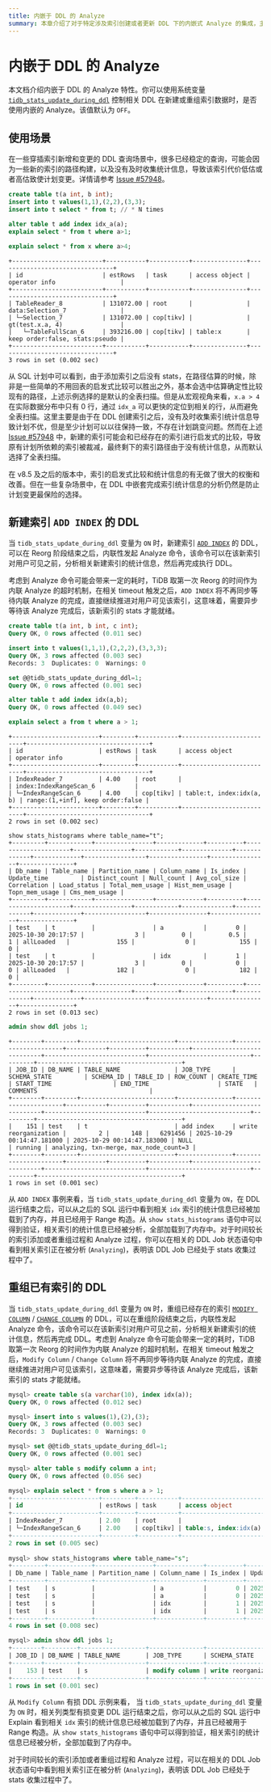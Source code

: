 ```yaml
---
title: 内嵌于 DDL 的 Analyze
summary: 本章介绍了对于特定涉及索引创建或者更新 DDL 下的内嵌式 Analyze 的集成，主要包含了 [`ADD INDEX`](/sql-statements/sql-statement-add-index.md) 和 [`MODIFY COLUMN`](/sql-statements/sql-statement-modify-column.md) / [`CHANGE COLUMN`](/sql-statements/sql-statement-change-column.md)，该功能主要是防止新建或者重组索引之后一段时间内索引统计信息不可用导致的估算差异，从而造成的计划变更。
---
```


# 内嵌于 DDL 的 Analyze

本文档介绍内嵌于 DDL 的 Analyze 特性。你可以使用系统变量 [`tidb_stats_update_during_ddl`](/system-variables.md#tidb_stats_update_during_ddl-从-v854-版本开始引入) 控制相关 DDL 在新建或重组索引数据时，是否使用内嵌的 Analyze。该值默认为 `OFF`。

## 使用场景

在一些穿插索引新增和变更的 DDL 查询场景中，很多已经稳定的查询，可能会因为一些新的索引的路径构建，以及没有及时收集统计信息，导致该索引代价低估或者高估致使计划变更。详情请参考 [Issue #57948](https://github.com/pingcap/tidb/issues/57948)。

```sql
create table t(a int, b int);
insert into t values(1,1),(2,2),(3,3);
insert into t select * from t; // * N times

alter table t add index idx_a(a);
explain select * from t where a>1;

explain select * from x where a>4;
```

```
+-------------------------+-----------+-----------+---------------+--------------------------------+
| id                      | estRows   | task      | access object | operator info                  |
+-------------------------+-----------+-----------+---------------+--------------------------------+
| TableReader_8           | 131072.00 | root      |               | data:Selection_7               |
| └─Selection_7           | 131072.00 | cop[tikv] |               | gt(test.x.a, 4)                |
|   └─TableFullScan_6     | 393216.00 | cop[tikv] | table:x       | keep order:false, stats:pseudo |
+-------------------------+-----------+-----------+---------------+--------------------------------+
3 rows in set (0.002 sec)
```

从 SQL 计划中可以看到，由于添加索引之后没有 stats，在路径估算的时候，除非是一些简单的不用回表的启发式比较可以胜出之外，基本会选中估算确定性比较现有的路径，上述示例选择的是默认的全表扫描。但是从宏观视角来看，`x.a > 4` 在实际数据分布中只有 0 行，通过 `idx_a` 可以更快的定位到相关的行，从而避免全表扫描。这里主要是由于在 DDL 创建索引之后，没有及时收集索引统计信息导致计划不优，但是至少计划可以以往保持一致，不存在计划跳变问题。然而在上述 [Issue #57948](https://github.com/pingcap/tidb/issues/57948) 中，新建的索引可能会和已经存在的索引进行启发式的比较，导致原有计划所依赖的索引被裁减，最终剩下的索引路径由于没有统计信息，从而默认选择了全表扫描。

在 v8.5 及之后的版本中，索引的启发式比较和统计信息的有无做了很大的权衡和改善。但在一些复杂场景中，在 DDL 中嵌套完成索引统计信息的分析仍然是防止计划变更最保险的选择。

## 新建索引 `ADD INDEX` 的 DDL

当 `tidb_stats_update_during_ddl` 变量为 `ON` 时，新建索引 [`ADD INDEX`](/sql-statements/sql-statement-add-index.md) 的 DDL，可以在 Reorg 阶段结束之后，内联性发起 Analyze 命令，该命令可以在该新索引对用户可见之前，分析相关新建索引的统计信息，然后再完成执行 DDL。

考虑到 Analyze 命令可能会带来一定的耗时，TiDB 取第一次 Reorg 的时间作为内联 Analyze 的超时机制，在相关 timeout 触发之后，`ADD INDEX` 将不再同步等待内联 Analyze 的完成，直接继续推进对用户可见该索引，这意味着，需要异步等待该 Analyze 完成后，该新索引的 stats 才能就绪。

```sql
create table t(a int, b int, c int);
Query OK, 0 rows affected (0.011 sec)

insert into t values(1,1,1),(2,2,2),(3,3,3);
Query OK, 3 rows affected (0.003 sec)
Records: 3  Duplicates: 0  Warnings: 0

set @@tidb_stats_update_during_ddl=1;
Query OK, 0 rows affected (0.001 sec)

alter table t add index idx(a,b);
Query OK, 0 rows affected (0.049 sec)
```

```sql
explain select a from t where a > 1;
```

```
+------------------------+---------+-----------+--------------------------+----------------------------------+
| id                     | estRows | task      | access object            | operator info                    |
+------------------------+---------+-----------+--------------------------+----------------------------------+
| IndexReader_7          | 4.00    | root      |                          | index:IndexRangeScan_6           |
| └─IndexRangeScan_6     | 4.00    | cop[tikv] | table:t, index:idx(a, b) | range:(1,+inf], keep order:false |
+------------------------+---------+-----------+--------------------------+----------------------------------+
2 rows in set (0.002 sec)

show stats_histograms where table_name="t";
+---------+------------+----------------+-------------+----------+---------------------+----------------+------------+--------------+-------------+-------------+-----------------+----------------+----------------+---------------+
| Db_name | Table_name | Partition_name | Column_name | Is_index | Update_time         | Distinct_count | Null_count | Avg_col_size | Correlation | Load_status | Total_mem_usage | Hist_mem_usage | Topn_mem_usage | Cms_mem_usage |
+---------+------------+----------------+-------------+----------+---------------------+----------------+------------+--------------+-------------+-------------+-----------------+----------------+----------------+---------------+
| test    | t          |                | a           |        0 | 2025-10-30 20:17:57 |              3 |          0 |          0.5 |           1 | allLoaded   |             155 |              0 |            155 |             0 |
| test    | t          |                | idx         |        1 | 2025-10-30 20:17:57 |              3 |          0 |            0 |           0 | allLoaded   |             182 |              0 |            182 |             0 |
+---------+------------+----------------+-------------+----------+---------------------+----------------+------------+--------------+-------------+-------------+-----------------+----------------+----------------+---------------+
2 rows in set (0.013 sec)
```

```sql
admin show ddl jobs 1; 
```

```
+--------+---------+--------------------------+---------------+----------------------+-----------+----------+-----------+----------------------------+----------------------------+----------------------------+---------+----------------------------------------+
| JOB_ID | DB_NAME | TABLE_NAME               | JOB_TYPE      | SCHEMA_STATE         | SCHEMA_ID | TABLE_ID | ROW_COUNT | CREATE_TIME                | START_TIME                 | END_TIME                   | STATE   | COMMENTS                               |
+--------+---------+--------------------------+---------------+----------------------+-----------+----------+-----------+----------------------------+----------------------------+----------------------------+---------+----------------------------------------+
|    151 | test    | t                        | add index     | write reorganization |         2 |      148 |   6291456 | 2025-10-29 00:14:47.181000 | 2025-10-29 00:14:47.183000 | NULL                       | running | analyzing, txn-merge, max_node_count=3 |
+--------+---------+--------------------------+---------------+----------------------+-----------+----------+-----------+----------------------------+----------------------------+----------------------------+---------+----------------------------------------+
1 rows in set (0.001 sec)
```

从 `ADD INDEX` 事例来看，当 `tidb_stats_update_during_ddl` 变量为 `ON`，在 DDL 运行结束之后，可以从之后的 SQL 运行中看到相关 `idx` 索引的统计信息已经被加载到了内存，并且已经用于 Range 构造。从 `show stats_histograms` 语句中可以得到验证，相关索引的统计信息已经被分析，全部加载到了内存中。对于时间较长的索引添加或者重组过程和 Analyze 过程，你可以在相关的 DDL Job 状态语句中看到相关索引正在被分析 (`Analyzing`)，表明该 DDL Job 已经处于 stats 收集过程中了。

## 重组已有索引的 DDL

当 `tidb_stats_update_during_ddl` 变量为 `ON` 时，重组已经存在的索引 [`MODIFY COLUMN`](/sql-statements/sql-statement-modify-column.md) / [`CHANGE COLUMN`](/sql-statements/sql-statement-change-column.md) 的 DDL，可以在重组阶段结束之后，内联性发起 Analyze 命令，该命令可以在该新索引对用户可见之前，分析相关新建索引的统计信息，然后再完成 DDL。考虑到 Analyze 命令可能会带来一定的耗时，TiDB 取第一次 Reorg 的时间作为内联 Analyze 的超时机制，在相关 timeout 触发之后，`Modify Column` / `Change Column` 将不再同步等待内联 Analyze 的完成，直接继续推进对用户可见该索引，这意味着，需要异步等待该 Analyze 完成后，该新索引的 stats 才能就绪。

```sql
mysql> create table s(a varchar(10), index idx(a));
Query OK, 0 rows affected (0.012 sec)

mysql> insert into s values(1),(2),(3);
Query OK, 3 rows affected (0.003 sec)
Records: 3  Duplicates: 0  Warnings: 0

mysql> set @@tidb_stats_update_during_ddl=1;
Query OK, 0 rows affected (0.001 sec)

mysql> alter table s modify column a int;
Query OK, 0 rows affected (0.056 sec)

mysql> explain select * from s where a > 1;
+------------------------+---------+-----------+-----------------------+----------------------------------+
| id                     | estRows | task      | access object         | operator info                    |
+------------------------+---------+-----------+-----------------------+----------------------------------+
| IndexReader_7          | 2.00    | root      |                       | index:IndexRangeScan_6           |
| └─IndexRangeScan_6     | 2.00    | cop[tikv] | table:s, index:idx(a) | range:(1,+inf], keep order:false |
+------------------------+---------+-----------+-----------------------+----------------------------------+
2 rows in set (0.005 sec)
  
mysql> show stats_histograms where table_name="s";
+---------+------------+----------------+-------------+----------+---------------------+----------------+------------+--------------+-------------+-------------+-----------------+----------------+----------------+---------------+
| Db_name | Table_name | Partition_name | Column_name | Is_index | Update_time         | Distinct_count | Null_count | Avg_col_size | Correlation | Load_status | Total_mem_usage | Hist_mem_usage | Topn_mem_usage | Cms_mem_usage |
+---------+------------+----------------+-------------+----------+---------------------+----------------+------------+--------------+-------------+-------------+-----------------+----------------+----------------+---------------+
| test    | s          |                | a           |        0 | 2025-10-30 20:10:18 |              3 |          0 |            2 |           1 | allLoaded   |             158 |              0 |            158 |             0 |
| test    | s          |                | a           |        0 | 2025-10-30 20:10:18 |              3 |          0 |            1 |           1 | allLoaded   |             155 |              0 |            155 |             0 |
| test    | s          |                | idx         |        1 | 2025-10-30 20:10:18 |              3 |          0 |            0 |           0 | allLoaded   |             158 |              0 |            158 |             0 |
| test    | s          |                | idx         |        1 | 2025-10-30 20:10:18 |              3 |          0 |            0 |           0 | allLoaded   |             155 |              0 |            155 |             0 |
+---------+------------+----------------+-------------+----------+---------------------+----------------+------------+--------------+-------------+-------------+-----------------+----------------+----------------+---------------+
4 rows in set (0.008 sec)

mysql> admin show ddl jobs 1; 
+--------+---------+------------------+---------------+----------------------+-----------+----------+-----------+----------------------------+----------------------------+----------------------------+---------+-----------------------------+
| JOB_ID | DB_NAME | TABLE_NAME       | JOB_TYPE      | SCHEMA_STATE         | SCHEMA_ID | TABLE_ID | ROW_COUNT | CREATE_TIME                | START_TIME                 | END_TIME                   | STATE   | COMMENTS                    |
+--------+---------+------------------+---------------+----------------------+-----------+----------+-----------+----------------------------+----------------------------+----------------------------+---------+-----------------------------+
|    153 | test    | s                | modify column | write reorganization |         2 |      148 |  12582912 | 2025-10-29 00:26:49.240000 | 2025-10-29 00:26:49.244000 | NULL                       | running | analyzing                   |
+--------+---------+------------------+---------------+----------------------+-----------+----------+-----------+----------------------------+----------------------------+----------------------------+---------+-----------------------------+
1 rows in set (0.001 sec)
```

从 `Modify Column` 有损 DDL 示例来看， 当 `tidb_stats_update_during_ddl` 变量为 `ON` 时，相关列类型有损变更 DDL 运行结束之后，你可以从之后的 SQL 运行中 Explain 看到相关 `idx` 索引的统计信息已经被加载到了内存，并且已经被用于 Range 构造。从 `show stats_histograms` 语句中可以得到验证，相关索引的统计信息已经被分析，全部加载到了内存中。

对于时间较长的索引添加或者重组过程和 Analyze 过程，可以在相关的 DDL Job 状态语句中看到相关索引正在被分析 (`Analyzing`)，表明该 DDL Job 已经处于 stats 收集过程中了。
